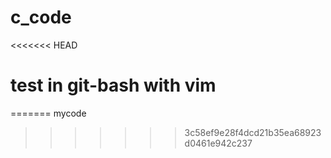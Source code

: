 # c_code
<<<<<<< HEAD
# test in git-bash with vim
=======
mycode
>>>>>>> 3c58ef9e28f4dcd21b35ea68923d0461e942c237
